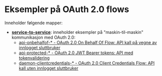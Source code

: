# Eksempler på OAuth 2.0 flows

Inneholder følgende mapper:

- [**service-to-service**](service-to-service): inneholder eksempler på "maskin-til-maskin" kommunikasjon med OAuth 2.0:
  - [api-onbehalfof-* - OAuth 2.0 On Behalf Of Flow: API kall på vegne av innlogget sluttbruker](https://security.labs.nais.io/pages/guide/api-kall/sluttbruker/azure-ad.html)
  - [api-protected-* - OAuth 2.0 JWT Bearer tokens: API med tokenvalidering](https://security.labs.nais.io/pages/guide/token_validering.html)
  - [daemon-clientcredentials-* - OAuth 2.0 Client Credentials Flow: API kall uten innlogget sluttbruker](https://security.labs.nais.io/pages/guide/api-kall/maskin_til_maskin_uten_bruker.html)
